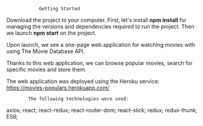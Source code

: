 
                Getting Started

Download the project to your computer.
First, let's install **npm install** for
managing the versions and dependencies required to run the project.
Then we launch **npm start** on the project.

Upon launch, we see a one-page web application for watching movies with
using The Movie Database API.

Thanks to this web application, we can browse popular movies, search for specific movies and store them.

The web application was deployed using the Heroku service: <https://movies-populars.herokuapp.com/>

            The following technologies were used:
axios;
react;
react-redux;
react-router-dom;
react-slick;
redux;
redux-thunk;
ES6;

















